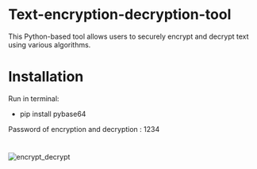 # Text-encryption-decryption-tool
This Python-based tool allows users to securely encrypt and decrypt text using various algorithms.

#

# Installation

Run in terminal:

* pip install pybase64

Password of encryption and decryption : 1234

#

![encrypt_decrypt](https://github.com/janithScript/Text-encryption-decryption-tool/assets/127806197/b0781f3f-3f6b-48d6-9dfc-bca2080a9fd1)




